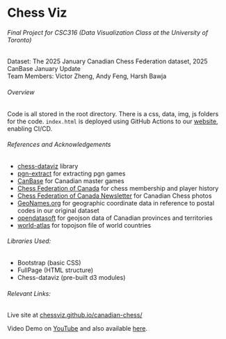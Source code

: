 # Chess Viz

###### Final Project for CSC316 (Data Visualization Class at the University of Toronto) 
Dataset: The 2025 January Canadian Chess Federation dataset, 2025 CanBase January Update
<br/> Team Members: Victor Zheng, Andy Feng, Harsh Bawja

###### Overview
Code is all stored in the root directory. There is a css, data, img, js folders for the code. `index.html` is deployed using GitHub Actions to our [website](https://chessviz.github.io/canadian-chess/), enabling CI/CD. 


###### References and Acknowledgements
- [chess-dataviz](https://github.com/ebemunk/chess-dataviz) library
- [pgn-extract](https://www.cs.kent.ac.uk/people/staff/djb/pgn-extract/) for extracting pgn games
- [CanBase](https://canbase.fqechecs.qc.ca/players.htm) for Canadian master games
- [Chess Federation of Canada](http://chess.ca/) for chess membership and player history
- [Chess Federation of Canada Newsletter](https://www.facebook.com/ChessCanada/photos) for Canadian Chess photos
- [GeoNames.org](https://www.geonames.org/postal-codes/) for geographic coordinate data in reference to postal codes in our original dataset
- [opendatasoft](https://data.opendatasoft.com/explore/dataset/georef-canada-province%40public/export/?disjunctive.prov_name_en) for geojson data of Canadian provinces and territories
- [world-atlas](https://github.com/topojson/world-atlas) for topojson file of world countries

###### Libraries Used:
<ul>
<li>Bootstrap (basic CSS)</li>
<li>FullPage (HTML structure)</li>
<li>Chess-dataviz (pre-built d3 modules)</li>
</ul>


###### Relevant Links: 
Live site at [chessviz.github.io/canadian-chess/](https://chessviz.github.io/canadian-chess/)

Video Demo on [YouTube](https://www.youtube.com/watch?v=hX2T-h_Kodw) and also available [here](docs/316-demo.mp4).
